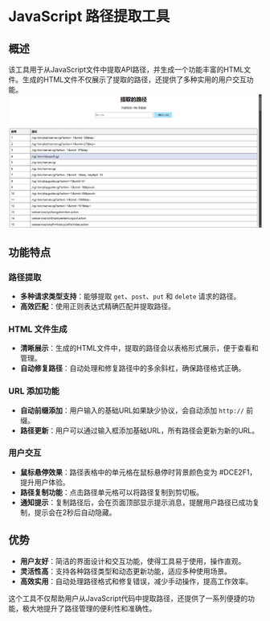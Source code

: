 # JavaScript 路径提取工具

## 概述

该工具用于从JavaScript文件中提取API路径，并生成一个功能丰富的HTML文件。生成的HTML文件不仅展示了提取的路径，还提供了多种实用的用户交互功能。
![效果图](https://github.com/WAQ1350/jsdir/blob/main/img/Snipaste_2024-09-09_20-56-07.png)

## 功能特点

### 路径提取

- **多种请求类型支持**：能够提取 `get`、`post`、`put` 和 `delete` 请求的路径。
- **高效匹配**：使用正则表达式精确匹配并提取路径。

### HTML 文件生成

- **清晰展示**：生成的HTML文件中，提取的路径会以表格形式展示，便于查看和管理。
- **自动修复路径**：自动处理和修复路径中的多余斜杠，确保路径格式正确。

### URL 添加功能

- **自动前缀添加**：用户输入的基础URL如果缺少协议，会自动添加 `http://` 前缀。
- **路径更新**：用户可以通过输入框添加基础URL，所有路径会更新为新的URL。

### 用户交互

- **鼠标悬停效果**：路径表格中的单元格在鼠标悬停时背景颜色变为 #DCE2F1，提升用户体验。
- **路径复制功能**：点击路径单元格可以将路径复制到剪切板。
- **通知提示**：复制路径后，会在页面顶部显示提示消息，提醒用户路径已成功复制，提示会在2秒后自动隐藏。



## 优势

- **用户友好**：简洁的界面设计和交互功能，使得工具易于使用，操作直观。
- **灵活性高**：支持各种路径类型和动态更新功能，适应多种使用场景。
- **高效实用**：自动处理路径格式和修复错误，减少手动操作，提高工作效率。

这个工具不仅帮助用户从JavaScript代码中提取路径，还提供了一系列便捷的功能，极大地提升了路径管理的便利性和准确性。
